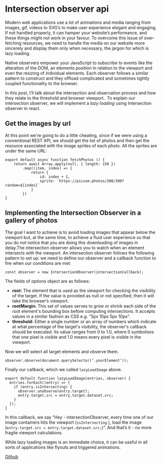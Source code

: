 # Intersection observer api

Modern web applications use a lot of animations and media ranging from images, gif, videos to SVG’s to make user experience elegant and engaging. If not handled properly, it can hamper your website’s performance, and these things might not work in your favour. To overcome this issue of over-fetching resources, we need to handle the media on our website more sincerely and display them only when necessary, the jargon for which is lazy loading.

Native observers empower your JavaScript to subscribe to events like the alteration of the DOM, an elements position in relation to the viewport and even the resizing of individual elements. Each observer follows a similar pattern to construct and they offload complicated and sometimes tightly coupled functionality to the browser.

In this post, I’ll talk about the intersection and observation process and how they relate to the threshold and browser viewport.. To explain our intersection observer, we will implement a *lazy loading* using Intersection observer in react.

## Get the images by url

At this point we're going to do a little cheating, since if we were using a conventional REST API, we should get the list of photos and then get the resource associated with the image sprites of each photo. All the sprites are under the same URL:

```
export default async function fetchPhotos () {
    return await Array.apply(null, { length: 150 })
        .map((item, index) => {
            return {
                id: index + 1,
                sprite: `https://picsum.photos/200/300?random=${index}`
            }
        })
}
```

## Implementing the Intersection Observer in a gallery of photos

The goal I want to achieve is to avoid loading images that appear below the viewport but, at the same time, to achieve a fluid user experience so that you do not notice that you are doing this downloading of images in delay.The intersection observer allows you to watch when an element intersects with the viewport.
An intersection observer follows the following pattern to set up: we need to define our observer and a callback function to fire when our conditions are met:

```
const observer = new IntersectionObserver(intersectionCallback);
```

The fields of options object are as follows:

- **root:** The element that is used as the viewport for checking the visibility of the target. If the value is provided as null or not specified, then it will take the browser’s viewport.
- **rootMargin:** This set of values serves to grow or shrink each side of the root element's bounding box before computing intersections. It accepts values in a similar fashion as CSS e.g. "5px 10px 5px 10px".
- **threshold:** Either a single number or an array of numbers which indicate at what percentage of the target's visibility, the observer's callback should be executed. Its value ranges from 0 to 1.0, where 0 symbolises that one pixel is visible and 1.0 means every pixel is visible in the viewport.

Now we will select all target elements and observe them.

`observer.observe(document.querySelector(‘.yourElement’));`

Finally our callback, which we called `lazyLoadImage` above.

```
export default function lazyLoadImage(entries, observer) {
  entries.forEach((entry) => {
    if (entry.isIntersecting) {
      observer.unobserve(entry.target);
      entry.target.src = entry.target.dataset.src;
    }
  });
}
```

In this callback, we say “Hey - intersectionObserver, every time one of our image containers hits the viewport (`isIntersecting` ), load the image (`entry.target.src = entry.target.dataset.src;`)”. And that’s it - no more fragile viewport calculations.

While lazy loading images is an immediate choice, it can be useful in all sorts of applications like flyouts and triggered animations.

[Github](https://github.com/jaumeCloquellCapo/react-intersection-observer)